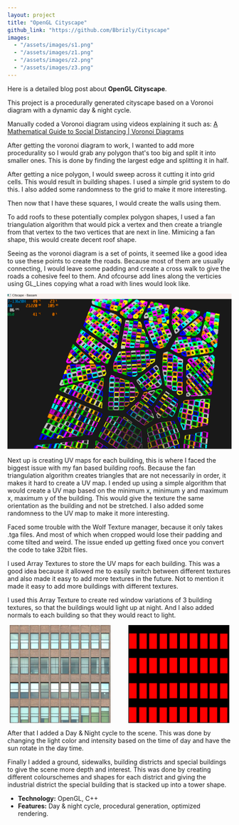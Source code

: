 ```yaml
---
layout: project
title: "OpenGL Cityscape"
github_link: "https://github.com/Bbrizly/Cityscape"
images:
  - "/assets/images/s1.png"
  - "/assets/images/z1.png"
  - "/assets/images/z2.png"
  - "/assets/images/z3.png"
---
```


Here is a detailed blog post about **OpenGL Cityscape**.

This project is a procedurally generated cityscape based on a Voronoi diagram with a dynamic day & night cycle. 

Manually coded a Voronoi diagram using videos explaining it such as: 
[A Mathematical Guide to Social Distancing | Voronoi Diagrams](https://www.youtube.com/watch?v=lmbegJm4EpA&ab_channel=TwoAngles)

After getting the voronoi diagram to work, I wanted to add more procedurality so I would grab any polygon that's too big and split it into smaller ones. This is done by finding the largest edge and splitting it in half.

<!-- ![cityscape visual](/assets/images/building1.png) 
![cityscape visual](/assets/images/building1Windows.png) -->

After getting a nice polygon, I would sweep across it cutting it into grid cells. This would result in building shapes. I used a simple grid system to do this. I also added some randomness to the grid to make it more interesting.

Then now that I have these squares, I would create the walls using them.

To add roofs to these potentially complex polygon shapes, I used a fan triangulation algorithm that would pick a vertex and then create a triangle from that vertex to the two vertices that are next in line. Mimicing a fan shape, this would create decent roof shape.

Seeing as the voronoi diagram is a set of points, it seemed like a good idea to use these points to create the roads. Because most of them are usually connecting, I would leave some padding and create a cross walk to give the roads a cohesive feel to them. And ofcourse add lines along the verticies using GL_Lines copying what a road with lines would look like.

![cityscape visual](/assets/images/z2.png)
<!-- ![cityscape visual]() -->

<!-- <div style="display: flex; justify-content: center; gap: 40px; max-width: 8000px; margin: 0 auto;">
  <img src="/assets/images/z2.png" alt="Image 1" style="width: 45%; height: auto;">
</div> -->

Next up is creating UV maps for each building, this is where I faced the biggest issue with my fan based building roofs. Because the fan triangulation algorithm creates triangles that are not necessarily in order, it makes it hard to create a UV map. I ended up using a simple algorithm that would create a UV map based on the minimum x, minimum y and maximum x, maximum y of the building. This would give the texture the same orientation as the building and not be stretched. I also added some randomness to the UV map to make it more interesting.

Faced some trouble with the Wolf Texture manager, because it only takes .tga files. And most of which when cropped would lose their padding and come tilted and weird. The issue ended up getting fixed once you convert the code to take 32bit files.

I used Array Textures to store the UV maps for each building. This was a good idea because it allowed me to easily switch between different textures and also made it easy to add more textures in the future. Not to mention it made it easy to add more buildings with different textures.

I used this Array Texture to create red window variations of 3 building textures, 
so that the buildings would light up at night. And I also added normals to each building so that they would react to light.

<div style="display: flex; justify-content: center; gap: 40px; max-width: 800px; margin: 0 auto;">
  <img src="/assets/images/building1.png" alt="Image 1" style="width: 45%; height: auto;">
  <img src="/assets/images/building1Windows.png" alt="Image 2" style="width: 45%; height: auto;">
</div>

After that I added a Day & Night cycle to the scene. This was done by changing the light color and intensity based on the time of day and have the sun rotate in the day time.

Finally I added a ground, sidewalks, building districts and special buildings to give the scene more depth and interest. This was done by creating different colourschemes and shapes for each district and giving the industrial district the special building that is stacked up into a tower shape.

- **Technology:** OpenGL, C++
- **Features:** Day & night cycle, procedural generation, optimized rendering.
